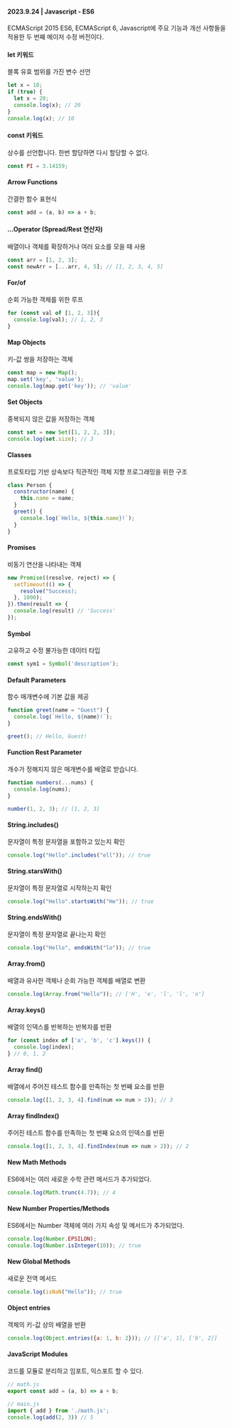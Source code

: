 #### 2023.9.24 | Javascript - ES6

ECMAScript 2015 ES6, ECMAScript 6, Javascript에 주요 기능과 개선 사항들을 적용한 두 번째 메이저 수정 버전이다.

#### let 키워드

블록 유효 범위를 가진 변수 선언

````Javascript
let x = 10;
if (true) {
  let x = 20;
  console.log(x); // 20
}
console.log(x); // 10
````

#### const 키워드

상수를 선언합니다. 한번 할당하면 다시 할당할 수 없다.

````Javascript
const PI = 3.14159;
````

#### Arrow Functions

간결한 함수 표현식

````Javascript
const add = (a, b) => a + b;
````

#### ...Operator (Spread/Rest 연산자)

배열이나 객체를 확장하거나 여러 요소를 모을 때 사용

````Javascript
const arr = [1, 2, 3];
const newArr = [...arr, 4, 5]; // [1, 2, 3, 4, 5]
````

#### For/of

순회 가능한 객체를 위한 루프

````Javascript
for (const val of [1, 2, 3]){
  console.log(val); // 1, 2, 3
}
````

#### Map Objects

키-값 쌍을 저장하는 객체

````Javascript
const map = new Map();
map.set('key', 'value');
console.log(map.get('key')); // 'value'
````

#### Set Objects

중복되지 않은 값을 저장하는 객체

````Javascript
const set = new Set([1, 2, 2, 3]);
console.log(set.size); // 3
````

#### Classes

프로토타입 기반 상속보다 직관적인 객체 지향 프로그래밍을 위한 구조

````Javascript
class Person {
  constructor(name) {
    this.name = name;
  }
  greet() {
    console.log(`Hello, ${this.name}!`);
  }
}
````

#### Promises

비동기 연산을 나타내는 객체

````Javascript
new Promise((resolve, reject) => {
  setTimeout(() => {
    resolve("Success);
  }, 1000);
}).then(result => {
  console.log(result) // 'Success'
});
````

#### Symbol

고유하고 수정 불가능한 데이터 타입

````Javascript
const sym1 = Symbol('description');
````

#### Default Parameters

함수 매개변수에 기본 값을 제공

````Javascript
function greet(name = "Guest") {
  console.log(`Hello, ${name}!`);
}

greet(); // Hello, Guest!
````

#### Function Rest Parameter

개수가 정해지지 않은 매개변수를 배열로 받습니다.

````Javascript
function numbers(...nums) {
  console.log(nums);
}

number(1, 2, 3); // [1, 2, 3]
````

#### String.includes()

문자열이 특정 문자열을 포함하고 있는지 확인

````Javascript
console.log("Hello".includes("ell")); // true
````

#### String.starsWith()

문자열이 특정 문자열로 시작하는지 확인

````Javascript
console.log("Hello".startsWith("He")); // true
````

#### String.endsWith()

문자열이 특정 문자열로 끝나는지 확인

````Javascript
console.log("Hello", endsWith("lo")); // true
````

#### Array.from()

배열과 유사한 객체나 순회 가능한 객체를 배열로 변환

````Javascript
console.log(Array.from("Hello")); // ['H', 'e', 'l', 'l', 'o']
````

#### Array.keys()

배열의 인덱스를 반복하는 반복자를 반환

````Javascript
for (const index of ['a', 'b', 'c'].keys()) {
  console.log(index);
} // 0, 1, 2
````

#### Array find()

배열에서 주어진 테스트 함수를 만족하는 첫 번째 요소를 반환

````Javascript
console.log([1, 2, 3, 4].find(num => num > 2)); // 3
````

#### Array findIndex()

주어진 테스트 함수를 만족하는 첫 번째 요소의 인덱스를 반환

````Javascript
console.log([1, 2, 3, 4].findIndex(num => num > 2)); // 2
````

#### New Math Methods 

ES6에서는 여러 새로운 수학 관련 메서드가 추가되었다.

````Javascript
console.log(Math.trunc(4.7)); // 4
````

#### New Number Properties/Methods

ES6에서는 Number 객체에 여러 가지 속성 및 메서드가 추가되었다.

````Javascript
console.log(Number.EPSILON);
console.log(Number.isInteger(10)); // true
````

#### New Global Methods 

새로운 전역 메서드

````Javascript
console.log(isNaN("Hello")); // true
````

#### Object entries 

객체의 키-값 상의 배열을 반환

````Javascript
console.log(Object.entries({a: 1, b: 2})); // [['a', 1], ['b', 2]]
````

#### JavaScript Modules 

코드를 모듈로 분리하고 임포트, 익스포트 할 수 있다.

````Javascript
// math.js
export const add = (a, b) => a + b;

// main.js
import { add } from './math.js';
console.log(add(2, 3)) // 5
````